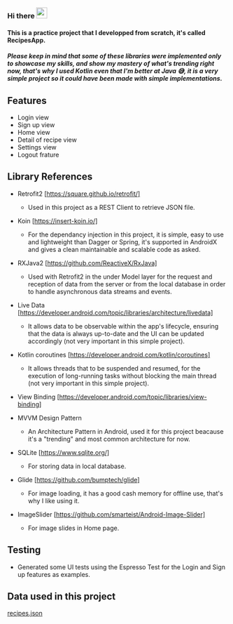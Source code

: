 ### Hi there <img src="https://media.giphy.com/media/hvRJCLFzcasrR4ia7z/giphy.gif" width="25px">

#### This is a practice project that I developped from scratch, it's called RecipesApp.

##### Please keep in mind that some of these libraries were implemented only to showcase my skills, and show my mastery of what's trending right now, that's why I used Kotlin even that I'm better at Java 😅, it is a very simple project so it could have been made with simple implementations.

## Features
- Login view
- Sign up view
- Home view
- Detail of recipe view
- Settings view
- Logout frature

## Library References

- Retrofit2 [https://square.github.io/retrofit/]
    - Used in this project as a REST Client to retrieve JSON file.
    
- Koin [https://insert-koin.io/]
    - For the dependancy injection in this project, it is simple, easy to use and lightweight than Dagger or Spring, it's supported in AndroidX and gives a clean maintainable and scalable code as asked.
    
- RXJava2 [https://github.com/ReactiveX/RxJava]
    - Used with Retrofit2 in the under Model layer for the request and reception of data from the server or from the local database in order to handle asynchronous data streams and events.
    
- Live Data [https://developer.android.com/topic/libraries/architecture/livedata]
    - It allows data to be observable within the app's lifecycle, ensuring that the data is always up-to-date and the UI can be updated accordingly (not very important in this simple project).
    
- Kotlin coroutines [https://developer.android.com/kotlin/coroutines]
    - It allows threads that to be suspended and resumed, for the execution of long-running tasks without blocking the main thread (not very important in this simple project).
    
- View Binding [https://developer.android.com/topic/libraries/view-binding]

- MVVM Design Pattern 
    - An Architecture Pattern in Android, used it for this project beacause it's a "trending" and most common architecture for now.
    
- SQLite [https://www.sqlite.org/]
    - For storing data in local database.

- Glide [https://github.com/bumptech/glide]
    - For image loading, it has a good cash memory for offline use, that's why I like using it. 
    
- ImageSlider [https://github.com/smarteist/Android-Image-Slider]
    - For image slides in Home page. 

## Testing
- Generated some UI tests using the Espresso Test for the Login and Sign up features as examples.

## Data used in this project
<a href="https://hf-android-app.s3-eu-west-1.amazonaws.com/android-test/recipes.json">
  <span>recipes.json<span/>
</a>
